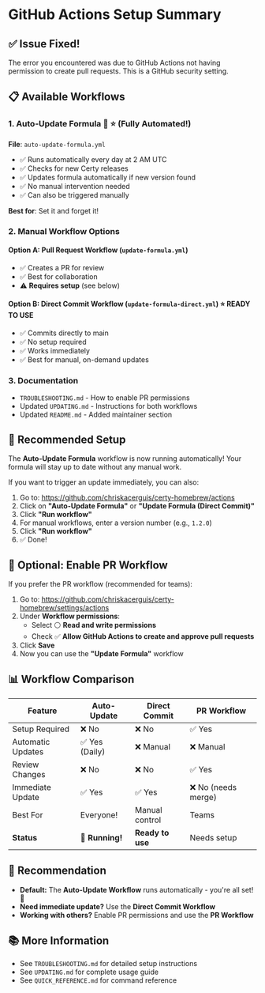 # GitHub Actions Setup Summary

## ✅ Issue Fixed!

The error you encountered was due to GitHub Actions not having permission to create pull requests. This is a GitHub security setting.

## 📋 Available Workflows

### 1. **Auto-Update Formula** 🤖 ⭐ (Fully Automated!)

**File**: `auto-update-formula.yml`

- ✅ Runs automatically every day at 2 AM UTC
- ✅ Checks for new Certy releases
- ✅ Updates formula automatically if new version found
- ✅ No manual intervention needed
- ✅ Can also be triggered manually

**Best for**: Set it and forget it! 

### 2. **Manual Workflow Options**

#### Option A: Pull Request Workflow (`update-formula.yml`)
- ✅ Creates a PR for review
- ✅ Best for collaboration
- ⚠️ **Requires setup** (see below)

#### Option B: Direct Commit Workflow (`update-formula-direct.yml`) ⭐ **READY TO USE**
- ✅ Commits directly to main
- ✅ No setup required
- ✅ Works immediately
- ✅ Best for manual, on-demand updates

### 3. **Documentation**
- `TROUBLESHOOTING.md` - How to enable PR permissions
- Updated `UPDATING.md` - Instructions for both workflows
- Updated `README.md` - Added maintainer section

## 🚀 Recommended Setup

The **Auto-Update Formula** workflow is now running automatically! Your formula will stay up to date without any manual work.

If you want to trigger an update immediately, you can also:

1. Go to: https://github.com/chriskacerguis/certy-homebrew/actions
2. Click on **"Auto-Update Formula"** or **"Update Formula (Direct Commit)"**
3. Click **"Run workflow"**
4. For manual workflows, enter a version number (e.g., `1.2.0`)
5. Click **"Run workflow"**
6. ✅ Done!

## 🔧 Optional: Enable PR Workflow

If you prefer the PR workflow (recommended for teams):

1. Go to: https://github.com/chriskacerguis/certy-homebrew/settings/actions
2. Under **Workflow permissions**:
   - Select ⚪ **Read and write permissions**
   - Check ✅ **Allow GitHub Actions to create and approve pull requests**
3. Click **Save**
4. Now you can use the **"Update Formula"** workflow

## 📊 Workflow Comparison

| Feature | Auto-Update | Direct Commit | PR Workflow |
|---------|------------|---------------|-------------|
| Setup Required | ❌ No | ❌ No | ✅ Yes |
| Automatic Updates | ✅ Yes (Daily) | ❌ Manual | ❌ Manual |
| Review Changes | ❌ No | ❌ No | ✅ Yes |
| Immediate Update | ✅ Yes | ✅ Yes | ❌ No (needs merge) |
| Best For | Everyone! | Manual control | Teams |
| **Status** | **🤖 Running!** | **Ready to use** | Needs setup |

## 🎯 Recommendation

- **Default:** The **Auto-Update Workflow** runs automatically - you're all set! 🎉
- **Need immediate update?** Use the **Direct Commit Workflow**
- **Working with others?** Enable PR permissions and use the **PR Workflow**

## 📚 More Information

- See `TROUBLESHOOTING.md` for detailed setup instructions
- See `UPDATING.md` for complete usage guide
- See `QUICK_REFERENCE.md` for command reference
